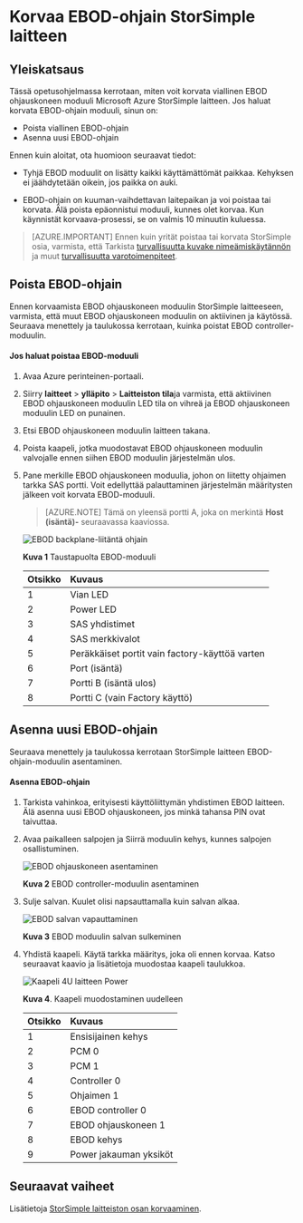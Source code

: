 <properties 
   pageTitle="Korvaa StorSimple EBOD ohjauskoneen | Microsoft Azure"
   description="Kerrotaan, miten voit poistaa ja korvata toisen tai molemmat EBOD ohjaimet StorSimple 8600 laitteessa."
   services="storsimple"
   documentationCenter=""
   authors="alkohli"
   manager="carmonm"
   editor="" />
<tags 
   ms.service="storsimple"
   ms.devlang="NA"
   ms.topic="article"
   ms.tgt_pltfrm="NA"
   ms.workload="TBD"
   ms.date="08/17/2016"
   ms.author="alkohli" />

# <a name="replace-an-ebod-controller-on-your-storsimple-device"></a>Korvaa EBOD-ohjain StorSimple laitteen

## <a name="overview"></a>Yleiskatsaus

Tässä opetusohjelmassa kerrotaan, miten voit korvata viallinen EBOD ohjauskoneen moduuli Microsoft Azure StorSimple laitteen. Jos haluat korvata EBOD-ohjain moduuli, sinun on:

- Poista viallinen EBOD-ohjain
- Asenna uusi EBOD-ohjain

Ennen kuin aloitat, ota huomioon seuraavat tiedot:

- Tyhjä EBOD moduulit on lisätty kaikki käyttämättömät paikkaa. Kehyksen ei jäähdytetään oikein, jos paikka on auki.

- EBOD-ohjain on kuuman-vaihdettavan laitepaikan ja voi poistaa tai korvata. Älä poista epäonnistui moduuli, kunnes olet korvaa. Kun käynnistät korvaava-prosessi, se on valmis 10 minuutin kuluessa.

>[AZURE.IMPORTANT] Ennen kuin yrität poistaa tai korvata StorSimple osia, varmista, että Tarkista [turvallisuutta kuvake nimeämiskäytännön](storsimple-safety.md#safety-icon-conventions) ja muut [turvallisuutta varotoimenpiteet](storsimple-safety.md).

## <a name="remove-an-ebod-controller"></a>Poista EBOD-ohjain

Ennen korvaamista EBOD ohjauskoneen moduulin StorSimple laitteeseen, varmista, että muut EBOD ohjauskoneen moduulin on aktiivinen ja käytössä. Seuraava menettely ja taulukossa kerrotaan, kuinka poistat EBOD controller-moduulin.

#### <a name="to-remove-an-ebod-module"></a>Jos haluat poistaa EBOD-moduuli

1. Avaa Azure perinteinen-portaali.

2. Siirry **laitteet** > **ylläpito** > **Laitteiston tila**ja varmista, että aktiivinen EBOD ohjauskoneen moduulin LED tila on vihreä ja EBOD ohjauskoneen moduulin LED on punainen.

3. Etsi EBOD ohjauskoneen moduulin laitteen takana.

4. Poista kaapeli, jotka muodostavat EBOD ohjauskoneen moduulin valvojalle ennen siihen EBOD moduulin järjestelmän ulos.

5. Pane merkille EBOD ohjauskoneen moduulia, johon on liitetty ohjaimen tarkka SAS portti. Voit edellyttää palauttaminen järjestelmän määritysten jälkeen voit korvata EBOD-moduuli. 

    >[AZURE.NOTE] Tämä on yleensä portti A, joka on merkintä **Host (isäntä)-** seuraavassa kaaviossa.

    ![EBOD backplane-liitäntä ohjain](./media/storsimple-ebod-controller-replacement/IC741049.png)

     **Kuva 1** Taustapuolta EBOD-moduuli

  	|Otsikko|Kuvaus|
  	|:----|:----------|
  	|1|Vian LED|
  	|2|Power LED|
  	|3|SAS yhdistimet|
  	|4|SAS merkkivalot|
  	|5|Peräkkäiset portit vain factory-käyttöä varten|
  	|6|Port (isäntä)|
  	|7|Portti B (isäntä ulos)|
  	|8|Portti C (vain Factory käyttö)|

## <a name="install-a-new-ebod-controller"></a>Asenna uusi EBOD-ohjain

Seuraava menettely ja taulukossa kerrotaan StorSimple laitteen EBOD-ohjain-moduulin asentaminen.

#### <a name="to-install-an-ebod-controller"></a>Asenna EBOD-ohjain

1. Tarkista vahinkoa, erityisesti käyttöliittymän yhdistimen EBOD laitteen. Älä asenna uusi EBOD ohjauskoneen, jos minkä tahansa PIN ovat taivuttaa.

2. Avaa paikalleen salpojen ja Siirrä moduulin kehys, kunnes salpojen osallistuminen.

    ![EBOD ohjauskoneen asentaminen](./media/storsimple-ebod-controller-replacement/IC741050.png)

    **Kuva 2**  EBOD controller-moduulin asentaminen

3. Sulje salvan. Kuulet olisi napsauttamalla kuin salvan alkaa.

    ![EBOD salvan vapauttaminen](./media/storsimple-ebod-controller-replacement/IC741047.png)

    **Kuva 3**  EBOD moduulin salvan sulkeminen

4. Yhdistä kaapeli. Käytä tarkka määritys, joka oli ennen korvaa. Katso seuraavat kaavio ja lisätietoja muodostaa kaapeli taulukkoa.

    ![Kaapeli 4U laitteen Power](./media/storsimple-ebod-controller-replacement/IC770723.png)

    **Kuva 4**. Kaapeli muodostaminen uudelleen

  	|Otsikko|Kuvaus|
  	|:----|:----------|
  	|1|Ensisijainen kehys|
  	|2|PCM 0|
  	|3|PCM 1|
  	|4|Controller 0|
  	|5|Ohjaimen 1|
  	|6|EBOD controller 0|
  	|7|EBOD ohjauskoneen 1|
  	|8|EBOD kehys|
  	|9|Power jakauman yksiköt|

## <a name="next-steps"></a>Seuraavat vaiheet

Lisätietoja [StorSimple laitteiston osan korvaaminen](storsimple-hardware-component-replacement.md).

